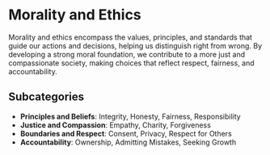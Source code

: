 # Morality and Ethics

Morality and ethics encompass the values, principles, and standards that guide our actions and decisions, helping us distinguish right from wrong. By developing a strong moral foundation, we contribute to a more just and compassionate society, making choices that reflect respect, fairness, and accountability.

## Subcategories

- **Principles and Beliefs**: Integrity, Honesty, Fairness, Responsibility
- **Justice and Compassion**: Empathy, Charity, Forgiveness
- **Boundaries and Respect**: Consent, Privacy, Respect for Others
- **Accountability**: Ownership, Admitting Mistakes, Seeking Growth
